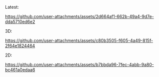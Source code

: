 Latest:

https://github.com/user-attachments/assets/2d664af1-662b-49a4-9d7e-dda5710ed6e2

3D:

https://github.com/user-attachments/assets/c80b3505-f605-4a49-815f-2f64e1824464

2D:

https://github.com/user-attachments/assets/b7bbda96-7fec-4abb-9a80-bc461a0edaa6
